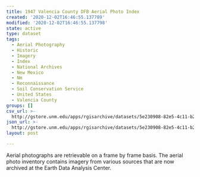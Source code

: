 ```yaml
---
title: 1947 Valencia County DFB Aerial Photo Index
created: '2020-12-02T16:46:55.137789'
modified: '2020-12-02T16:46:55.137798'
state: active
type: dataset
tags:
  - Aerial Photography
  - Historic
  - Imagery
  - Index
  - National Archives
  - New Mexico
  - Nm
  - Reconnaissance
  - Soil Conservation Service
  - United States
  - Valencia County
groups: []
csv_url: >-
  http://gstore.unm.edu/apps/rgisarchive/datasets/5e230908-82e5-4c11-b224-5a53c756cb29/dfb_valencia_1947.derived.csv
json_url: >-
  http://gstore.unm.edu/apps/rgisarchive/datasets/5e230908-82e5-4c11-b224-5a53c756cb29/dfb_valencia_1947.derived.json
layout: post

---
```

Aerial photographs are retrievable on a frame by frame basis. The aerial photo inventory contains imagery from various sources that are now archived at the Earth Data Analysis Center.
